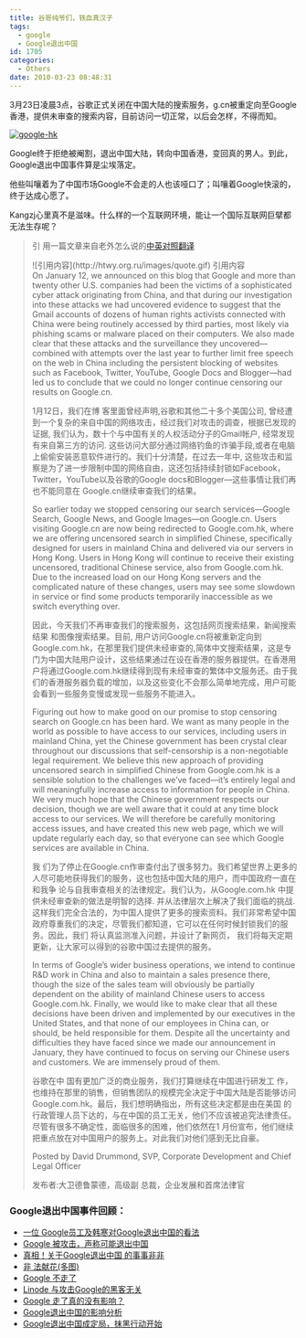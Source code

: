 ```yaml
---
title: 谷哥纯爷们，铁血真汉子
tags:
  - google
  - Google退出中国
id: 1705
categories:
  - Others
date: 2010-03-23 08:48:31
---
```


3月23日凌晨3点，谷歌正式关闭在中国大陆的搜索服务，g.cn被重定向至Google香港，提供未审查的搜索内容，目前访问一切正常，以后会怎样，不得而知。

[![google-hk](http://blog.kangzj.net/wp-content/uploads/2010/03/googlehk_thumb.jpg "google-hk")](http://blog.kangzj.net/wp-content/uploads/2010/03/googlehk.jpg)

Google终于拒绝被阉割，退出中国大陆，转向中国香港，变回真的男人。到此，Google退出中国事件算是尘埃落定。

<!--more-->他些叫嚷着为了中国市场Google不会走的人也该哑口了；叫嚷着Google快滚的，终于达成心愿了。

Kangzj心里真不是滋味。什么样的一个互联网环境，能让一个国际互联网巨擘都无法生存呢？
> 引 用一篇文章来自老外怎么说的[中英对照翻译](http://www.laowai-talk.com/archives/11604/comment-page-1)
> <div>
> <div>![引用内容](http://htwy.org.ru/images/quote.gif) 引用内容</div>
> </div>
> On  January 12, we announced on this blog that Google and more than twenty  other U.S. companies had been the victims of a sophisticated cyber  attack originating from China, and that during our investigation into  these attacks we had uncovered evidence to suggest that the Gmail  accounts of dozens of human rights activists connected with China were  being routinely accessed by third parties, most likely via phishing  scams or malware placed on their computers. We also made clear that  these attacks and the surveillance they uncovered—combined with attempts  over the last year to further limit free speech on the web in China  including the persistent blocking of websites such as Facebook, Twitter,  YouTube, Google Docs and Blogger—had led us to conclude that we could  no longer continue censoring our results on Google.cn.
> <div>
> 
> 1月12日，我们在博 客里面曾经声明,谷歌和其他二十多个美国公司, 曾经遭到一个复杂的来自中国的网络攻击，经过我们对攻击的调查，根据已发现的证据,  我们认为，数十个与中国有关的人权活动分子的Gmail帐户, 经常发现有来自第三方的访问.  这些访问大部分通过网络钓鱼的诈骗手段,或者在电脑上偷偷安装恶意软件进行的。我们十分清楚，在过去一年中,  这些攻击和监察是为了进一步限制中国的网络自由，这还包括持续封锁如Facebook，Twitter，YouTube以及谷歌的Google  docs和Blogger—这些事情让我们再也不能同意在 Google.cn继续审查我们的结果。
> 
> So earlier today  we stopped censoring our search services—Google Search, Google News, and  Google Images—on Google.cn. Users visiting Google.cn are now being  redirected to Google.com.hk, where we are offering uncensored search in  simplified Chinese, specifically designed for users in mainland China  and delivered via our servers in Hong Kong. Users in Hong Kong will  continue to receive their existing uncensored, traditional Chinese  service, also from Google.com.hk. Due to the increased load on our Hong  Kong servers and the complicated nature of these changes, users may see  some slowdown in service or find some products temporarily inaccessible  as we switch everything over.
> 
> 因此，今天我们不再审查我们的搜索服务，这包括网页搜索结果，新闻搜索结果 和图像搜索结果。目前, 用户访问Google.cn将被重新定向到  Google.com.hk，在那里我们提供未经审查的,简体中文搜索结果，这是专门为中国大陆用户设计，这些结果通过在设在香港的服务器提供。在香港用 户将通过Google.com.hk继续得到现有未经审查的繁体中文服务还。由于我们的香港服务器负载的增加，以及这些变化不会那么简单地完成，用户可能 会看到一些服务变慢或发现一些服务不能进入。
> 
> Figuring out how to make good on our  promise to stop censoring search on Google.cn has been hard. We want as  many people in the world as possible to have access to our services,  including users in mainland China, yet the Chinese government has been  crystal clear throughout our discussions that self-censorship is a  non-negotiable legal requirement. We believe this new approach of  providing uncensored search in simplified Chinese from Google.com.hk is a  sensible solution to the challenges we’ve faced—it’s entirely legal and  will meaningfully increase access to information for people in China.  We very much hope that the Chinese government respects our decision,  though we are well aware that it could at any time block access to our  services. We will therefore be carefully monitoring access issues, and  have created this new web page, which we will update regularly each day,  so that everyone can see which Google services are available in China.
> 
> 我 们为了停止在Google.cn作审查付出了很多努力。我们希望世界上更多的人尽可能地获得我们的服务，这也包括中国大陆的用户，而中国政府一直在和我争 论与自我审查相关的法律规定。我们认为，从Google.com.hk 中提供未经审查新的做法是明智的选择. 并从法律层次上解决了我们面临的挑战.  这样我们完全合法的，为中国人提供了更多的搜索资料。我们非常希望中国政府尊重我们的决定，尽管我们都知道，它可以在任何时候封锁我们的服务。因此，我们 将认真监测准入问题，并设计了新网页， 我们将每天定期更新，让大家可以得到的谷歌中国过去提供的服务。
> 
> In terms of  Google’s wider business operations, we intend to continue R&amp;D work  in China and also to maintain a sales presence there, though the size of  the sales team will obviously be partially dependent on the ability of  mainland Chinese users to access Google.com.hk. Finally, we would like  to make clear that all these decisions have been driven and implemented  by our executives in the United States, and that none of our employees  in China can, or should, be held responsible for them. Despite all the  uncertainty and difficulties they have faced since we made our  announcement in January, they have continued to focus on serving our  Chinese users and customers. We are immensely proud of them.
> 
> 谷歌在中 国有更加广泛的商业服务，我们打算继续在中国进行研发工  作，也维持在那里的销售，但销售团队的规模完全决定于中国大陆是否能够访问Google.com.hk。最后，我们想明确指出，所有这些决定都是由在美国 的行政管理人员下达的，与在中国的员工无关，他们不应该被追究法律责任。尽管有很多不确定性，面临很多的困难，他们依然在1  月份宣布，他们继续把重点放在对中国用户的服务上。对此我们对他们感到无比自豪。
> 
> Posted by David Drummond,  SVP, Corporate Development and Chief Legal Officer
> 
> 发布者:大卫德鲁蒙德，高级副 总裁，企业发展和首席法律官
> 
> </div>

### Google退出中国事件回顾：

*   [一位 Google员工及韩寒对Google退出中国的看法](http://www.kenengba.com/post/2257.html)
*   [Google  被攻击，声称可能退出中国](../google-was-attacked/)
*   [真相！关于Google退出中国 的事事非非](../confusions-on-google-and-china/)
*   [非 法献花(多图)](../%e9%9d%9e%e6%b3%95%e7%8c%ae%e8%8a%b1-%e5%9b%be/)
*   [Google  不走了](../google-will-stay/)
*   [Linode  与攻击Google的黑客无关](../linode-has-no-relationship-with-cyber-attack-against-google/)
*   [Google  走了真的没有影响？](../google-please-stay/)
*   [Google退出中国的影响分析](http://www.williamlong.info/archives/2054.html)
*   [Google退出中国成定局，抹黑行动开始](http://www.kenengba.com/post/2821.html "Google退出中国成定局，抹黑行动开始")